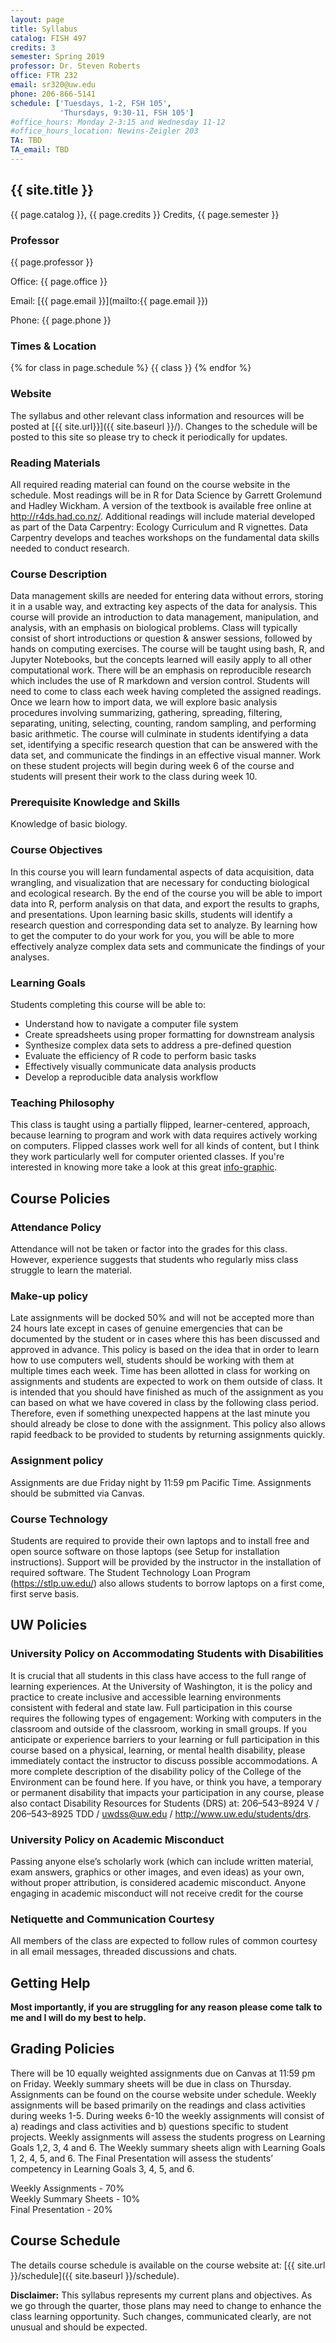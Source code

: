 ```yaml
---
layout: page
title: Syllabus
catalog: FISH 497
credits: 3
semester: Spring 2019
professor: Dr. Steven Roberts
office: FTR 232
email: sr320@uw.edu
phone: 206-866-5141
schedule: ['Tuesdays, 1-2, FSH 105',
           'Thursdays, 9:30-11, FSH 105']
#office_hours: Monday 2-3:15 and Wednesday 11-12
#office_hours_location: Newins-Zeigler 203
TA: TBD
TA_email: TBD
---
```


## {{ site.title }}

{{ page.catalog }}, {{ page.credits }} Credits, {{ page.semester }}

### Professor

{{ page.professor }}

Office: {{ page.office }}

Email:
[{{ page.email }}](mailto:{{ page.email }})


Phone: {{ page.phone }}


### Times & Location

{% for class in page.schedule %}
  {{ class }}
{% endfor %}



### Website

The syllabus and other relevant class information and resources will be posted
at [{{ site.url}}]({{ site.baseurl }}/).
Changes to the schedule will be posted to this site so please try to check it
periodically for updates.



### Reading Materials

All required reading material can found on the course website in the schedule. Most readings will be in R for Data Science by Garrett Grolemund and Hadley Wickham. A version of the textbook is available free online at http://r4ds.had.co.nz/. Additional readings will include material developed as part of the Data Carpentry: Ecology Curriculum and R vignettes. Data Carpentry develops and teaches workshops on the fundamental data skills needed to conduct research.

### Course Description

Data management skills are needed for entering data without errors, storing it in a usable way, and extracting key aspects of the data for analysis. This course will provide an introduction to data management, manipulation, and analysis, with an emphasis on biological problems. Class will typically consist of short introductions or question & answer sessions, followed by hands on computing exercises. The course will be taught using bash, R, and Jupyter Notebooks, but the concepts learned will easily apply to all other computational work. There will be an emphasis on reproducible research which includes the use of R markdown and version control. Students will need to come to class each week having completed the assigned readings. Once we learn how to import data, we will explore basic analysis procedures involving summarizing, gathering, spreading, filtering, separating, uniting, selecting, counting, random sampling, and performing basic arithmetic. The course will culminate in students identifying a data set, identifying a specific research question that can be answered with the data set, and communicate the findings in an effective visual manner. Work on these student projects will begin during week 6 of the course and students will present their work to the class during week 10.


### Prerequisite Knowledge and Skills

Knowledge of basic biology.


### Course Objectives

In this course you will learn fundamental aspects of data acquisition, data wrangling, and visualization that are necessary for conducting biological and ecological research. By the end of the course you will be able to import data into R, perform analysis on that data, and export the results to graphs, and presentations. Upon learning basic skills, students will identify a research question and corresponding data set to analyze. By learning how to get the computer to do your work for you, you will be able to more effectively analyze complex data sets and communicate the findings of your analyses.


### Learning Goals

Students completing this course will be able to:

- Understand how to navigate a computer file system 	
- Create spreadsheets using proper formatting for downstream analysis 	
- Synthesize complex data sets to address a pre-defined question 	
- Evaluate the efficiency of R code to perform basic tasks 	
- Effectively visually communicate data analysis products 	
- Develop a reproducible data analysis workflow 	







### Teaching Philosophy

This class is taught using a partially flipped, learner-centered, approach, because
learning to program and work with data requires actively working on
computers. Flipped classes work well for all kinds of content, but I think they
work particularly well for computer oriented classes. If you're interested in
knowing more take a look at this great
[info-graphic](http://www.knewton.com/flipped-classroom-2/).



## Course Policies


### Attendance Policy

Attendance will not be taken or factor into the grades for this class. However,
experience suggests that students who regularly miss class struggle to learn the
material.



### Make-up policy

Late assignments will be docked 50% and will not be accepted more than 24 hours
late except in cases of genuine emergencies that can be documented by the
student or in cases where this has been discussed and approved in advance. This
policy is based on the idea that in order to learn how to use computers well,
students should be working with them at multiple times each week. Time has been
allotted in class for working on assignments and students are expected to work
on them outside of class. It is intended that you should have finished as much
of the assignment as you can based on what we have covered in class by the
following class period. Therefore, even if something unexpected happens at the
last minute you should already be close to done with the assignment. This policy
also allows rapid feedback to be provided to students by returning assignments
quickly.


### Assignment policy

Assignments are due Friday night by 11:59 pm Pacific Time. Assignments should be
submitted via Canvas.


### Course Technology

Students are required to provide their own laptops and to install free and open source software on those laptops (see Setup for installation instructions). Support will be provided by the instructor in the installation of required software. The Student Technology Loan Program (https://stlp.uw.edu/) also allows students to borrow laptops on a first come, first serve basis.


## UW Policies


### University Policy on Accommodating Students with Disabilities

It is crucial that all students in this class have access to the full
range of learning experiences. At the University of Washington, it is
the policy and practice to create inclusive and accessible learning
environments consistent with federal and state law. Full participation
in this course requires the following types of engagement: Working with
computers in the classroom and outside of the classroom, working in small groups.
If you anticipate or experience barriers to your
learning or full participation in this course based on a physical,
learning, or mental health disability, please immediately contact the
instructor to discuss possible accommodations. A more complete
description of the disability policy of the College of the Environment
can be found here. If you have, or think you have, a temporary or
permanent disability that impacts your participation in any course,
please also contact Disability Resources for Students (DRS) at:
206–543–8924 V / 206–543–8925 TDD / uwdss@uw.edu
/ http://www.uw.edu/students/drs.


### University Policy on Academic Misconduct

Passing anyone else’s scholarly work (which can include written
material, exam answers, graphics or other images, and even ideas) as
your own, without proper attribution, is considered academic misconduct.
Anyone engaging in academic misconduct will not receive credit for the
course


### Netiquette and Communication Courtesy

All members of the class are expected to follow rules of common
courtesy in all email messages, threaded discussions and chats.


## Getting Help



**Most importantly, if you are struggling for any reason please come talk to me
and I will do my best to help.**


## Grading Policies

There will be 10 equally weighted assignments due on Canvas at 11:59 pm on Friday. Weekly summary sheets will be due in class on Thursday. Assignments can be found on the course website under schedule. Weekly assignments will be based primarily on the readings and class activities during weeks 1-5. During weeks 6-10 the weekly assignments will consist of a) readings and class activities and b) questions specific to student projects. Weekly assignments will assess the students progress on Learning Goals 1,2, 3, 4 and 6. The Weekly summary sheets align with Learning Goals 1, 2, 4, 5, and 6. The Final Presentation will assess the students’ competency in Learning Goals 3, 4, 5, and 6.

Weekly Assignments - 70%    
Weekly Summary Sheets - 10%   
Final Presentation - 20%    




## Course Schedule

The details course schedule is available on the course website at:
[{{ site.url }}/schedule]({{ site.baseurl }}/schedule).


**Disclaimer:** This syllabus represents my current plans and objectives. As we
go through the quarter, those plans may need to change to enhance the class
learning opportunity. Such changes, communicated clearly, are not unusual and
should be expected.
